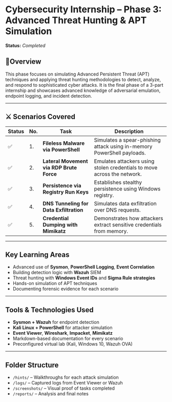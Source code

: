 # Cybersecurity Internship – Phase 3: Advanced Threat Hunting & APT Simulation
**Status:** _Completed_

## 📌Overview

This phase focuses on simulating Advanced Persistent Threat (APT) techniques and applying threat hunting methodologies to detect, analyze, and respond to sophisticated cyber attacks. It is the final phase of a 3-part internship and showcases advanced knowledge of adversarial emulation, endpoint logging, and incident detection.

---

## ⚔️ Scenarios Covered

|Status|No.|Task|Description|
|------|---|----|-----------|
|✅|1.|**Fileless Malware via PowerShell**|Simulates a spear-phishing attack using in-memory PowerShell payloads.|
|✅|2.|**Lateral Movement via RDP Brute Force**|Emulates attackers using stolen credentials to move across the network.|
|✅|3.|**Persistence via Registry Run Keys**|Establishes stealthy persistence using Windows registry.|
|✅|4.|**DNS Tunneling for Data Exfiltration**|Simulates data exfiltration over DNS requests.|
|✅|5.|**Credential Dumping with Mimikatz**|Demonstrates how attackers extract sensitive credentials from memory.|

---

## Key Learning Areas

- Advanced use of **Sysmon**, **PowerShell Logging**, **Event Correlation**
- Building detection logic with **Wazuh** SIEM
- Threat hunting with **Windows Event IDs** and **Sigma Rule strategies**
- Hands-on simulation of APT techniques
- Documenting forensic evidence for each scenario

---

## Tools & Technologies Used

- **Sysmon + Wazuh** for endpoint detection
- **Kali Linux + PowerShell** for attacker simulation
- **Event Viewer**, **Wireshark**, **Impacket**, **Mimikatz**
- Markdown-based documentation for every scenario
- Preconfigured virtual lab (Kali, Windows 10, Wazuh OVA)

---

## Folder Structure

- `/hints/` – Walkthroughs for each attack simulation
- `/logs/` – Captured logs from Event Viewer or Wazuh
- `/screenshots/` – Visual proof of tasks completed
- `/reports/` – Analysis and final notes
